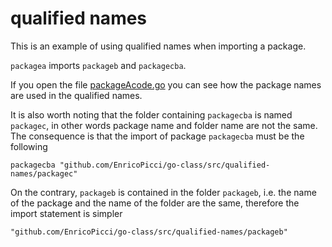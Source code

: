 # qualified names

This is an example of using qualified names when importing a package.

`packagea` imports `packageb` and `packagecba`.

If you open the file [packageAcode.go](./packagea/packageAcode.go) you can see how the package names are used in the qualified names.

It is also worth noting that the folder containing `packagecba` is named `packagec`, in other words package name and folder name are not the same. The consequence is that the import of package `packagecba` must be the following

`packagecba "github.com/EnricoPicci/go-class/src/qualified-names/packagec"`

On the contrary, `packageb` is contained in the folder `packageb`, i.e. the name of the package and the name of the folder are the same, therefore the import statement is simpler

`"github.com/EnricoPicci/go-class/src/qualified-names/packageb"`
